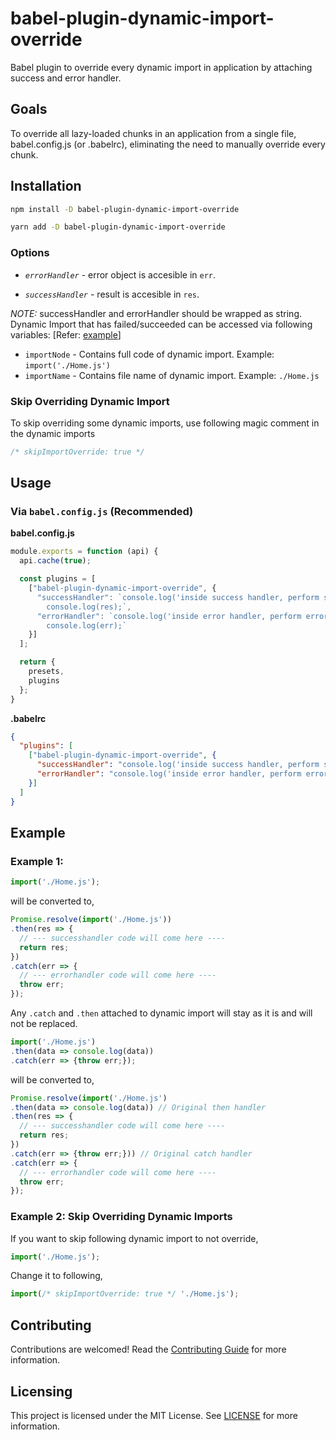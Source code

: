 # babel-plugin-dynamic-import-override

Babel plugin to override every dynamic import in application by attaching success and error handler.

## Goals

To override all lazy-loaded chunks in an application from a single file, babel.config.js (or .babelrc), eliminating the need to manually override every chunk.

## Installation

```sh
npm install -D babel-plugin-dynamic-import-override
```

```sh
yarn add -D babel-plugin-dynamic-import-override
```

### Options

- *`errorHandler`* - error object is accesible in `err`.

- *`successHandler`* - result is accesible in `res`.

*NOTE:* successHandler and errorHandler should be wrapped as string.
Dynamic Import that has failed/succeeded can be accessed via following variables: [Refer: [example](./example)]
  - `importNode` - Contains full code of dynamic import.
      Example: `import('./Home.js')`
  - `importName` - Contains file name of dynamic import.
      Example: `./Home.js`

### Skip Overriding Dynamic Import

To skip overriding some dynamic imports, use following magic comment in the dynamic imports

```javascript
/* skipImportOverride: true */
```

## Usage

### Via `babel.config.js` (Recommended)

**babel.config.js**

```javascript
module.exports = function (api) {
  api.cache(true);

  const plugins = [
    ["babel-plugin-dynamic-import-override", {
      "successHandler": `console.log('inside success handler, perform success handling here, result is available in res');
        console.log(res);`,
      "errorHandler": `console.log('inside error handler, perform error handling here, error is available in err');
        console.log(err);`
    }]
  ];

  return {
    presets,
    plugins
  };
}
```

**.babelrc**

```json
{
  "plugins": [
    ["babel-plugin-dynamic-import-override", {
      "successHandler": "console.log('inside success handler, perform success handling here, result is available in res', res);",
      "errorHandler": "console.log('inside error handler, perform error handling here, error is available in err', err);"
    }]
  ]
}
```

## Example

### Example 1:

```javascript
import('./Home.js');
```

will be converted to,

```javascript
Promise.resolve(import('./Home.js'))
.then(res => {
  // --- successhandler code will come here ----
  return res;
})
.catch(err => {
  // --- errorhandler code will come here ----
  throw err;
});
```

Any `.catch` and `.then` attached to dynamic import will stay as it is and will not be replaced.


```javascript
import('./Home.js')
.then(data => console.log(data))
.catch(err => {throw err;});
```

will be converted to,

```javascript
Promise.resolve(import('./Home.js')
.then(data => console.log(data)) // Original then handler
.then(res => {
  // --- successhandler code will come here ----
  return res;
})
.catch(err => {throw err;})) // Original catch handler
.catch(err => {
  // --- errorhandler code will come here ----
  throw err;
});
```

### Example 2: Skip Overriding Dynamic Imports

If you want to skip following dynamic import to not override,

```javascript
import('./Home.js');
```

Change it to following,
```javascript
import(/* skipImportOverride: true */ './Home.js');
`````

## Contributing

Contributions are welcomed! Read the [Contributing Guide](./.github/CONTRIBUTING.md) for more information.

## Licensing

This project is licensed under the MIT License. See [LICENSE](LICENSE) for more information.
